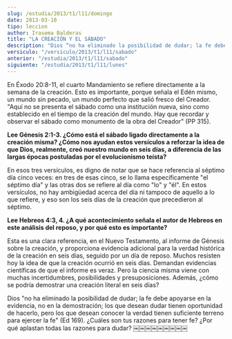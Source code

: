 ```yaml
---
slug: /estudia/2013/t1/l11/domingo
date: 2013-03-10
tipo: leccion
author: Irasema Balderas
title: "LA CREACIÓN Y EL SÁBADO"
description: "Dios “no ha eliminado la posibilidad de dudar; la fe debe apoyarse en la evidencia, no en la demostración; los que desean dudar tienen oportunidad de hacerlo, pero los que desean conocer la verdad tienen suficiente terreno para ejercer la fe”"
versiculo: "/versiculo/2013/t1/l11/sabado"
anterior: "/estudia/2013/t1/l11/sabado"
siguiente: "/estudia/2013/t1/l11/lunes"
---
```


En Éxodo 20:8-11, el cuarto Mandamiento se refiere directamente a la semana de la creación. Esto es importante, porque señala el Edén mismo, un mundo sin pecado, un mundo perfecto que salió fresco del Creador. "Aquí no se presenta el sábado como una institución nueva, sino como establecido en el tiempo de la creación del mundo. Hay que recordar y observar el sábado como monumento de la obra del Creador" (PP 315).

**Lee Génesis 2:1-3. ¿Cómo está el sábado ligado directamente a la creación misma? ¿Cómo nos ayudan estos versículos a reforzar la idea de que Dios, realmente, creó nuestro mundo en seis días, a diferencia de las largas épocas postuladas por el evolucionismo teísta?**

En esos tres versículos, es digno de notar que se hace referencia al séptimo día cinco veces: en tres de esas cinco, se lo llama específicamente "el séptimo día" y las otras dos se refiere al día como "lo" y "él". En estos versículos, no hay ambigüedad acerca del día ni tampoco de aquello a lo que refiere, y eso son los seis días de la creación que precedieron al séptimo.

**Lee Hebreos 4:3, 4. ¿A qué acontecimiento señala el autor de Hebreos en este análisis del reposo, y por qué esto es importante?**

Esta es una clara referencia, en el Nuevo Testamento, al informe de Génesis sobre la creación, y proporciona evidencia adicional para la verdad histórica de la creación en seis días, seguido por un día de reposo. Muchos resisten hoy la idea de que la creación ocurrió en seis días. Demandan evidencias científicas de que el informe es veraz. Pero la ciencia misma viene con muchas incertidumbres, posibilidades y presuposiciones. Además, ¿cómo se podría demostrar una creación literal en seis días?

Dios "no ha eliminado la posibilidad de dudar; la fe debe apoyarse en la evidencia, no en la demostración; los que desean dudar tienen oportunidad de hacerlo, pero los que desean conocer la verdad tienen suficiente terreno para ejercer la fe" (Ed 169). ¿Cuáles son tus razones para tener fe? ¿Por qué aplastan todas las razones para dudar? ￼￼￼￼￼￼￼￼￼
